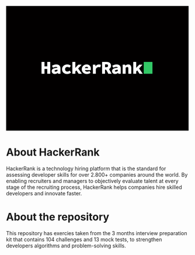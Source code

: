 <img src='HAckerRank.png' alt='logo'>

# About HackerRank

HackerRank is a technology hiring platform that is the standard for assessing developer skills for over 2.800+ companies around the world.
By enabling recruiters and managers to objectively evaluate talent at every stage of the recruiting process, HackerRank helps companies hire skilled
developers and innovate faster.

# About the repository
This repository has exercies taken from the 3 months interview preparation kit that contains 104 challenges and 13 mock tests, to strengthen developers algorithms and problem-solving skills.
